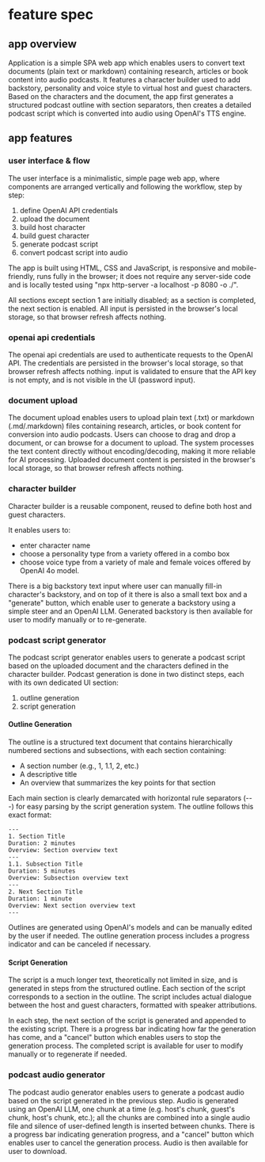 # feature spec

## app overview

Application is a simple SPA web app which enables users to convert text documents (plain text or markdown) containing research, articles or book content into audio podcasts. It features a character builder used to add backstory, personality and voice style to virtual host and guest characters. Based on the characters and the document, the app first generates a structured podcast outline with section separators, then creates a detailed podcast script which is converted into audio using OpenAI's TTS engine.

## app features

### user interface & flow

The user interface is a minimalistic, simple page web app, where components are arranged vertically and following the workflow, step by step:

1. define OpenAI API credentials
2. upload the document
3. build host character
4. build guest character
5. generate podcast script
6. convert podcast script into audio

The app is built using HTML, CSS and JavaScript, is responsive and mobile-friendly, runs fully in the browser; it does not require any server-side code and is locally tested using "npx http-server -a localhost -p 8080 -o ./".

All sections except section 1 are initially disabled; as a section is completed, the next section is enabled. All input is persisted in the browser's local storage, so that browser refresh affects nothing.

### openai api credentials

The openai api credentials are used to authenticate requests to the OpenAI API. The credentials are persisted in the browser's local storage, so that browser refresh affects nothing. input is validated to ensure that the API key is not empty, and is not visible in the UI (password input).

### document upload

The document upload enables users to upload plain text (.txt) or markdown (.md/.markdown) files containing research, articles, or book content for conversion into audio podcasts. Users can choose to drag and drop a document, or can browse for a document to upload. The system processes the text content directly without encoding/decoding, making it more reliable for AI processing. Uploaded document content is persisted in the browser's local storage, so that browser refresh affects nothing.

### character builder

Character builder is a reusable component, reused to define both host and guest characters.

It enables users to:
- enter character name
- choose a personality type from a variety offered in a combo box
- choose voice type from a variety of male and female voices offered by OpenAI 4o model.

There is a big backstory text input where user can manually fill-in character's backstory, and on top of it there is also a small text box and a "generate" button, which enable user to generate a backstory using a simple steer and an OpenAI LLM. Generated backstory is then available for user to modify manually or to re-generate.

### podcast script generator

The podcast script generator enables users to generate a podcast script based on the uploaded document and the characters defined in the character builder. Podcast generation is done in two distinct steps, each with its own dedicated UI section:

1. outline generation
2. script generation

#### Outline Generation

The outline is a structured text document that contains hierarchically numbered sections and subsections, with each section containing:
- A section number (e.g., 1, 1.1, 2, etc.)
- A descriptive title
- An overview that summarizes the key points for that section

Each main section is clearly demarcated with horizontal rule separators (---) for easy parsing by the script generation system. The outline follows this exact format:

```
---
1. Section Title
Duration: 2 minutes
Overview: Section overview text
---
1.1. Subsection Title
Duration: 5 minutes
Overview: Subsection overview text
---
2. Next Section Title
Duration: 1 minute
Overview: Next section overview text
---
```

Outlines are generated using OpenAI's models and can be manually edited by the user if needed. The outline generation process includes a progress indicator and can be canceled if necessary.

#### Script Generation

The script is a much longer text, theoretically not limited in size, and is generated in steps from the structured outline. Each section of the script corresponds to a section in the outline. The script includes actual dialogue between the host and guest characters, formatted with speaker attributions.

In each step, the next section of the script is generated and appended to the existing script. There is a progress bar indicating how far the generation has come, and a "cancel" button which enables users to stop the generation process. The completed script is available for user to modify manually or to regenerate if needed.

### podcast audio generator

The podcast audio generator enables users to generate a podcast audio based on the script generated in the previous step. Audio is generated using an OpenAI LLM, one chunk at a time (e.g. host's chunk, guest's chunk, host's chunk, etc.); all the chunks are combined into a single audio file and silence of user-defined length is inserted between chunks. There is a progress bar indicating generation progress, and a "cancel" button which enables user to cancel the generation process. Audio is then available for user to download.